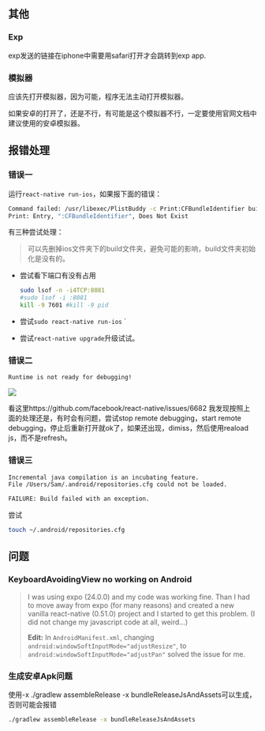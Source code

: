 ## 其他

### Exp 

exp发送的链接在iphone中需要用safari打开才会跳转到exp app.

### 模拟器

应该先打开模拟器，因为可能，程序无法主动打开模拟器。

如果安卓的打开了，还是不行，有可能是这个模拟器不行，一定要使用官网文档中建议使用的安卓模拟器。

## 报错处理

### 错误一

运行`react-native run-ios`，如果报下面的错误：

```sh
Command failed: /usr/libexec/PlistBuddy -c Print:CFBundleIdentifier build/Build/Products/Debug-iphonesimulator/AwesomeProject.app/Info.plist
Print: Entry, ":CFBundleIdentifier", Does Not Exist
```

有三种尝试处理：

> 可以先删掉ios文件夹下的build文件夹，避免可能的影响，build文件夹初始化是没有的。

- 尝试看下端口有没有占用

  ```sh
  sudo lsof -n -i4TCP:8081
  #sudo lsof -i :8081
  kill -9 7601 #kill -9 pid
  ```

- 尝试`sudo react-native run-ios` `

- 尝试`react-native upgrade`升级试试。

### 错误二

```sh
Runtime is not ready for debugging! 
```

![](https://cloud.githubusercontent.com/assets/15122958/14065057/460ea9fa-f444-11e5-885c-1216dff0c80b.png)

看这里https://github.com/facebook/react-native/issues/6682
我发现按照上面的处理还是，有时会有问题，尝试stop remote debugging，start remote debugging，停止后重新打开就ok了，如果还出现，dimiss，然后使用reaload js，而不是refresh。

### 错误三

```sh
Incremental java compilation is an incubating feature.
File /Users/Sam/.android/repositories.cfg could not be loaded.

FAILURE: Build failed with an exception.
```

尝试

```sh
touch ~/.android/repositories.cfg
```

## 问题

### KeyboardAvoidingView no working on Android

> I was using expo (24.0.0) and my code was working fine. Than I had to move away from expo (for many reasons) and created a new vanilla react-native (0.51.0) project and I started to get this problem. (I did not change my javascript code at all, weird...)
>
> **Edit:**
> In `AndroidManifest.xml`, changing `android:windowSoftInputMode="adjustResize"`, to `android:windowSoftInputMode="adjustPan"` solved the issue for me.

### 生成安卓Apk问题

使用-x ./gradlew assembleRelease -x bundleReleaseJsAndAssets可以生成，否则可能会报错

```sh
./gradlew assembleRelease -x bundleReleaseJsAndAssets
```

